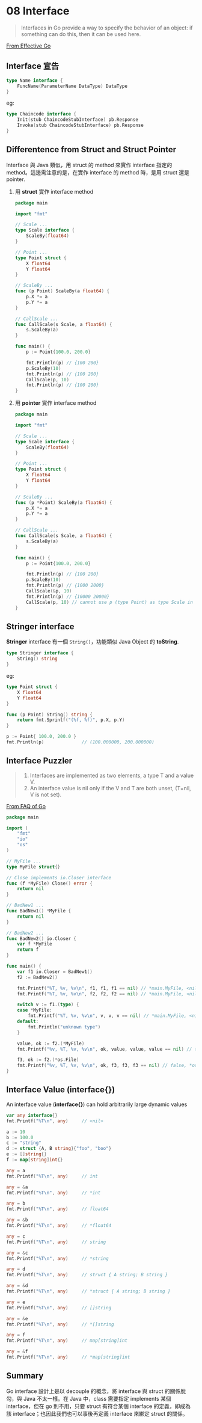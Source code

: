 # 08 Interface

>Interfaces in Go provide a way to specify the behavior of an object: if something can do this, then it can be used here.

[From Effective Go](https://golang.org/doc/effective_go.html#interfaces)

## Interface 宣告

```go {.line-numbers}
type Name interface {
    FuncName(ParameterName DataType) DataType
}
```

eg:

```go {.line-numbers}
type Chaincode interface {
    Init(stub ChaincodeStubInterface) pb.Response
    Invoke(stub ChaincodeStubInterface) pb.Response
}
```

## Differentence from Struct and Struct Pointer

Interface 與 Java 類似，用 struct 的 method 來實作 interface 指定的 method。這邊需注意的是，在實作 interface 的 method 時，是用 struct 還是 pointer.

1. 用 **struct** 實作 interface method

    ```go {.line-numbers}
    package main

    import "fmt"

    // Scale ...
    type Scale interface {
        ScaleBy(float64)
    }

    // Point ...
    type Point struct {
        X float64
        Y float64
    }

    // ScaleBy ...
    func (p Point) ScaleBy(a float64) {
        p.X *= a
        p.Y *= a
    }

    // CallScale ...
    func CallScale(s Scale, a float64) {
        s.ScaleBy(a)
    }

    func main() {
        p := Point{100.0, 200.0}

        fmt.Println(p) // {100 200}
        p.ScaleBy(10)
        fmt.Println(p) // {100 200}
        CallScale(p, 10)
        fmt.Println(p) // {100 200}
    }
    ```

1. 用 **pointer** 實作 interface method

    ```go {.line-numbers}
    package main

    import "fmt"

    // Scale ...
    type Scale interface {
        ScaleBy(float64)
    }

    // Point ...
    type Point struct {
        X float64
        Y float64
    }

    // ScaleBy ...
    func (p *Point) ScaleBy(a float64) {
        p.X *= a
        p.Y *= a
    }

    // CallScale ...
    func CallScale(s Scale, a float64) {
        s.ScaleBy(a)
    }

    func main() {
        p := Point{100.0, 200.0}

        fmt.Println(p) // {100 200}
        p.ScaleBy(10)
        fmt.Println(p) // {1000 2000}
        CallScale(&p, 10)
        fmt.Println(p) // {10000 20000}
        CallScale(p, 10) // cannot use p (type Point) as type Scale in argument to CallScale: Point does not implement Scale (ScaleBy method has pointer receiver)
    }
    ```

## Stringer interface

**Stringer** interface 有一個 `String()`，功能類似 Java Object 的 **toString**.

```go {.line-numbers}
type Stringer interface {
    String() string
}
```

eg:

```go {.line-numbers}
type Point struct {
    X float64
    Y float64
}

func (p Point) String() string {
    return fmt.Sprintf("(%f, %f)", p.X, p.Y)
}

p := Point{ 100.0, 200.0 }
fmt.Println(p)              // (100.000000, 200.000000)
```

## Interface Puzzler

>1. Interfaces are implemented as two elements, a type T and a value V.
>1. An interface value is nil only if the V and T are both unset, (T=nil, V is not set).

[From FAQ of Go](https://golang.org/doc/faq#nil_error)

```go {.line-numbers}
package main

import (
    "fmt"
    "io"
    "os"
)

// MyFile ...
type MyFile struct{}

// Close implements io.Closer interface
func (f *MyFile) Close() error {
    return nil
}

// BadNew1 ...
func BadNew1() *MyFile {
    return nil
}

// BadNew2 ...
func BadNew2() io.Closer {
    var f *MyFile
    return f
}

func main() {
    var f1 io.Closer = BadNew1()
    f2 := BadNew2()

    fmt.Printf("%T, %v, %v\n", f1, f1, f1 == nil) // *main.MyFile, <nil>, false
    fmt.Printf("%T, %v, %v\n", f2, f2, f2 == nil) // *main.MyFile, <nil>, false

    switch v := f1.(type) {
    case *MyFile:
        fmt.Printf("%T, %v, %v\n", v, v, v == nil) // *main.MyFile, <nil>, true
    default:
        fmt.Println("unknown type")
    }

    value, ok := f2.(*MyFile)
    fmt.Printf("%v, %T, %v, %v\n", ok, value, value, value == nil) // true, *main.MyFile, <nil>, true

    f3, ok := f2.(*os.File)
    fmt.Printf("%v, %T, %v, %v\n", ok, f3, f3, f3 == nil) // false, *os.File, <nil>, true
}
```

## Interface Value (interface{})

An interface value (**interface{}**) can hold arbitrarily large dynamic values

```go {.line-numbers}
var any interface{}
fmt.Printf("%T\n", any)     // <nil>

a := 10
b := 100.0
c := "string"
d := struct {A, B string}{"foo", "boo"}
e := []string{}
f := map[string]int{}

any = a
fmt.Printf("%T\n", any)     // int

any = &a
fmt.Printf("%T\n", any)     // *int

any = b
fmt.Printf("%T\n", any)     // float64

any = &b
fmt.Printf("%T\n", any)     // *float64

any = c
fmt.Printf("%T\n", any)     // string

any = &c
fmt.Printf("%T\n", any)     // *string

any = d
fmt.Printf("%T\n", any)     // struct { A string; B string }

any = &d
fmt.Printf("%T\n", any)     // *struct { A string; B string }

any = e
fmt.Printf("%T\n", any)     // []string

any = &e
fmt.Printf("%T\n", any)     // *[]string

any = f
fmt.Printf("%T\n", any)     // map[string]int

any = &f
fmt.Printf("%T\n", any)     // *map[string]int
```

## Summary

Go interface 設計上是以 decouple 的概念，將 interface 與 struct 的關係脫勾，與 Java 不太一樣。在 Java 中，class 需要指定 implements 某個 interface，但在 go 則不用，只要 struct 有符合某個 interface 的定義，即成為該 interface；也因此我們也可以事後再定義 interface 來綁定 struct 的關係。